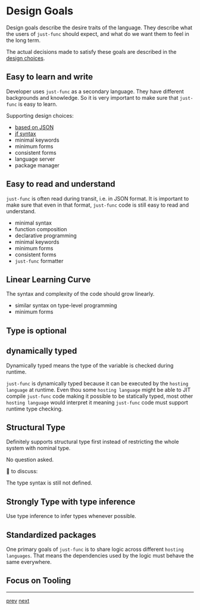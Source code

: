 # Design Goals

Design goals describe the desire traits of the language.
They describe what the users of `just-func` should expect,
and what do we want them to feel in the long term.

The actual decisions made to satisfy these goals are described in the [design choices](./1.3.0-design-choices.md).

## Easy to learn and write

Developer uses `just-func` as a secondary language.
They have different backgrounds and knowledge.
So it is very important to make sure that `just-func` is easy to learn.

Supporting design choices:

- [based on JSON](./1.3.0-design-choices.md#based-on-json)
- [jf syntax](./1.3.0-design-choices.md#jf-syntax)
- minimal keywords
- minimum forms
- consistent forms
- language server
- package manager

## Easy to read and understand

`just-func` is often read during transit, i.e. in JSON format.
It is important to make sure that even in that format,
`just-func` code is still easy to read and understand.

- minimal syntax
- function composition
- declarative programming
- minimal keywords
- minimum forms
- consistent forms
- `just-func` formatter

## Linear Learning Curve

The syntax and complexity of the code should grow linearly.

- similar syntax on type-level programming
- minimum forms

## Type is optional

## dynamically typed

Dynamically typed means the type of the variable is checked during runtime.

`just-func` is dynamically typed because it can be executed by the `hosting language` at runtime.
Even thou some `hosting language` might be able to JIT compile `just-func` code making it possible to be statically typed,
most other `hosting language` would interpret it meaning `just-func` code must support runtime type checking.

## Structural Type

Definitely supports structural type first instead of restricting the whole system with nominal type.

No question asked.

🚧 to discuss:

The type syntax is still not defined.

## Strongly Type with type inference

Use type inference to infer types whenever possible.

## Standardized packages

One primary goals of `just-func` is to share logic across different `hosting languages`.
That means the dependencies used by the logic must behave the same everywhere.

## Focus on Tooling

---

[prev](./1.1.0-language-goals.md) [next](./1.3.0-design-choices.md)

